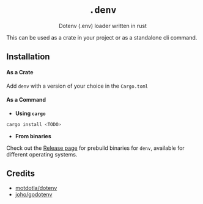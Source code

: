 <h1 align="center">
    <code>.denv</code>
</h1>
<p align="center">Dotenv (.env) loader written in rust</p>

This can be used as a crate in your project or as a standalone cli command.

## Installation

#### As a Crate

Add `denv` with a version of your choice in the `Cargo.toml`

#### As a Command

-   **Using `cargo`**

```sh
cargo install <TODO>
```

-   **From binaries**

Check out the [Release page](https://github.com/numToStr/denv/releases) for prebuild binaries for `denv`, available for different operating systems.

## Credits

-   [motdotla/dotenv](https://github.com/motdotla/dotenv)
-   [joho/godotenv](https://github.com/joho/godotenv)
